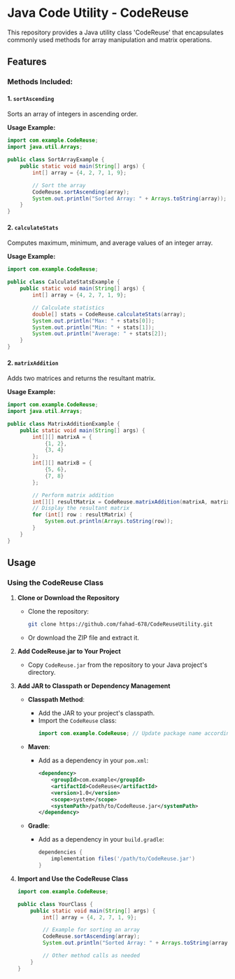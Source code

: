 # Java Code Utility - CodeReuse

This repository provides a Java utility class 'CodeReuse' that encapsulates commonly used methods for array manipulation and matrix operations.

## Features

### Methods Included:

#### 1. `sortAscending`

Sorts an array of integers in ascending order.

**Usage Example:**

```java
import com.example.CodeReuse;
import java.util.Arrays;

public class SortArrayExample {
    public static void main(String[] args) {
        int[] array = {4, 2, 7, 1, 9};

        // Sort the array
        CodeReuse.sortAscending(array);
        System.out.println("Sorted Array: " + Arrays.toString(array));
    }
}
```

#### 2. `calculateStats`

Computes maximum, minimum, and average values of an integer array.

**Usage Example:**

```java
import com.example.CodeReuse;

public class CalculateStatsExample {
    public static void main(String[] args) {
        int[] array = {4, 2, 7, 1, 9};

        // Calculate statistics
        double[] stats = CodeReuse.calculateStats(array);
        System.out.println("Max: " + stats[0]);
        System.out.println("Min: " + stats[1]);
        System.out.println("Average: " + stats[2]);
    }
}
```

#### 2. `matrixAddition`

Adds two matrices and returns the resultant matrix.

**Usage Example:**

```java
import com.example.CodeReuse;
import java.util.Arrays;

public class MatrixAdditionExample {
    public static void main(String[] args) {
        int[][] matrixA = {
            {1, 2},
            {3, 4}
        };
        int[][] matrixB = {
            {5, 6},
            {7, 8}
        };

        // Perform matrix addition
        int[][] resultMatrix = CodeReuse.matrixAddition(matrixA, matrixB, 2, 2);
        // Display the resultant matrix
        for (int[] row : resultMatrix) {
            System.out.println(Arrays.toString(row));
        }
    }
}

```

## Usage

### Using the CodeReuse Class

1. **Clone or Download the Repository**

    - Clone the repository:
        ```bash
        git clone https://github.com/fahad-678/CodeReuseUtility.git
        ```
    - Or download the ZIP file and extract it.

2. **Add CodeReuse.jar to Your Project**

    - Copy `CodeReuse.jar` from the repository to your Java project's directory.

3. **Add JAR to Classpath or Dependency Management**

    - **Classpath Method**:

        - Add the JAR to your project's classpath.
        - Import the `CodeReuse` class:
            ```java
            import com.example.CodeReuse; // Update package name accordingly
            ```

    - **Maven**:

        - Add as a dependency in your `pom.xml`:
            ```xml
            <dependency>
                <groupId>com.example</groupId>
                <artifactId>CodeReuse</artifactId>
                <version>1.0</version>
                <scope>system</scope>
                <systemPath>/path/to/CodeReuse.jar</systemPath>
            </dependency>
            ```

    - **Gradle**:
        - Add as a dependency in your `build.gradle`:
            ```groovy
            dependencies {
                implementation files('/path/to/CodeReuse.jar')
            }
            ```

4. **Import and Use the CodeReuse Class**

    ```java
    import com.example.CodeReuse;

    public class YourClass {
        public static void main(String[] args) {
            int[] array = {4, 2, 7, 1, 9};

            // Example for sorting an array
            CodeReuse.sortAscending(array);
            System.out.println("Sorted Array: " + Arrays.toString(array));

            // Other method calls as needed
        }
    }
    ```

```

```
